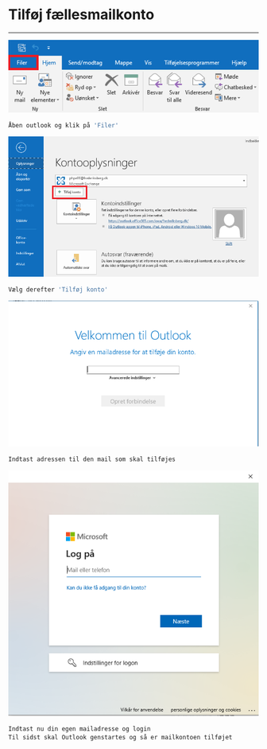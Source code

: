 # Tilføj fællesmailkonto
---

![](faellesmail1.png)
```js
Åben outlook og klik på 'Filer'
```

![](faellesmail2.png)
```js
Vælg derefter 'Tilføj konto'
```

![](faellesmail3.png)
```js
Indtast adressen til den mail som skal tilføjes
```

![](faellesmail4.png)
```js
Indtast nu din egen mailadresse og login
Til sidst skal Outlook genstartes og så er mailkontoen tilføjet
```